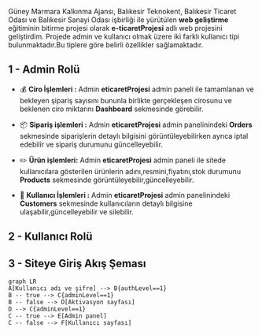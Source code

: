 Güney Marmara Kalkınma Ajansı, Balıkesir Teknokent, Balıkesir Ticaret Odası ve Balıkesir Sanayi Odası işbirliği ile yürütülen **web geliştirme** eğitiminin bitirme projesi olarak **e-ticaretProjesi** adlı web projesini geliştirdim. Projede admin ve kullanıcı olmak üzere iki farklı kullanıcı tipi bulunmaktadır.Bu tiplere göre belirli özellikler sağlamaktadır.

## 1 - Admin Rolü 

* :moneybag: **Ciro İşlemleri :** Admin **eticaretProjesi** admin paneli ile tamamlanan ve bekleyen şipariş sayısını bununla birlikte gerçekleşen cirosunu ve beklenen ciro miktarını **Dashboard** sekmesinde görebilir.

* :package: **Sipariş işlemleri :** Admin  **eticaretProjesi** admin panelinindeki **Orders** sekmesinde siparişlerin detaylı bilgisini görüntüleyebilirken ayrıca iptal edebilir ve sipariş durumunu güncelleyebilir. 

* :pencil2:	**Ürün işlemleri:** Admin **eticaretProjesi** admin paneli ile sitede kullanıcılara gösterilen ürünlerin adını,resmini,fiyatını,stok durumunu **Products** sekmesinde görüntüleyebilir,güncelleyebilir.

* :man: **Kullanıcı İşlemleri :** Admin  **eticaretProjesi** admin panelinindeki **Customers** sekmesinde kullanıcıların detaylı bilgisine ulaşabilir,güncelleyebilir ve silebilir.

## 2 - Kullanıcı Rolü

## 3 - Siteye Giriş Akış Şeması

```mermaid
graph LR
A[Kullanıcı adı ve şifre] --> B{authLevel==1}
B -- true --> C{adminLevel==1}
B -- false --> D[Aktivasyon sayfası]
D --> C{adminLevel==1}
C -- true --> E[Admin panel]
C -- false --> F[Kullanıcı sayfası]


